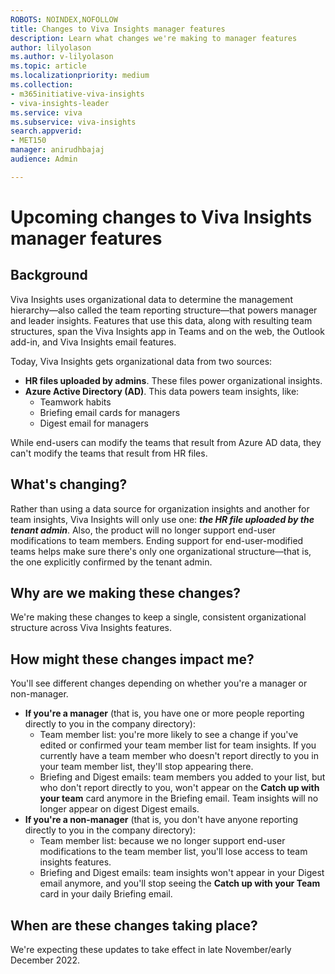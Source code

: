 ```yaml
---
ROBOTS: NOINDEX,NOFOLLOW
title: Changes to Viva Insights manager features
description: Learn what changes we're making to manager features
author: lilyolason
ms.author: v-lilyolason
ms.topic: article
ms.localizationpriority: medium 
ms.collection: 
- m365initiative-viva-insights 
- viva-insights-leader
ms.service: viva 
ms.subservice: viva-insights 
search.appverid: 
- MET150 
manager: anirudhbajaj
audience: Admin

---
```


# Upcoming changes to Viva Insights manager features

## Background

Viva Insights uses organizational data to determine the management hierarchy—also called the team reporting structure—that powers manager and leader insights. Features that use this data, along with resulting team structures, span the Viva Insights app in Teams and on the web, the Outlook add-in, and Viva Insights email features.

Today, Viva Insights gets organizational data from two sources: 

* **HR files uploaded by admins**. These files power organizational insights.
* **Azure Active Directory (AD)**. This data powers team insights, like:
    * Teamwork habits
    * Briefing email cards for managers
    * Digest email for managers

While end-users can modify the teams that result from Azure AD data, they can't modify the teams that result from HR files.

## What's changing?

Rather than using a data source for organization insights and another for team insights, Viva Insights will only use one: ***the HR file uploaded by the tenant admin***. Also, the product will no longer support end-user modifications to team members. Ending support for end-user-modified teams helps make sure there's only one organizational structure—that is, the one explicitly confirmed by the tenant admin.

## Why are we making these changes?

We're making these changes to keep a single, consistent organizational structure across Viva Insights features.

## How might these changes impact me?

You'll see different changes depending on whether you're a manager or non-manager.

* **If you're a manager** (that is, you have one or more people reporting directly to you in the company directory): 
    * Team member list: you're more likely to see a change if you've edited or confirmed your team member list for team insights. If you currently have a team member who doesn't report directly to you in your team member list, they'll stop appearing there.
    * Briefing and Digest emails: team members you added to your list, but who don't report directly to you, won't appear on the **Catch up with your team** card anymore in the Briefing email. Team insights will no longer appear on digest Digest emails.
* **If you're a non-manager** (that is, you don't have anyone reporting directly to you in the company directory): 
    * Team member list: because we no longer support end-user modifications to the team member list, you'll lose access to team insights features. 
    * Briefing and Digest emails: team insights won't appear in your Digest email anymore, and you'll stop seeing the **Catch up with your Team** card in your daily Briefing email.

## When are these changes taking place?

We're expecting these updates to take effect in late November/early December 2022.

 
